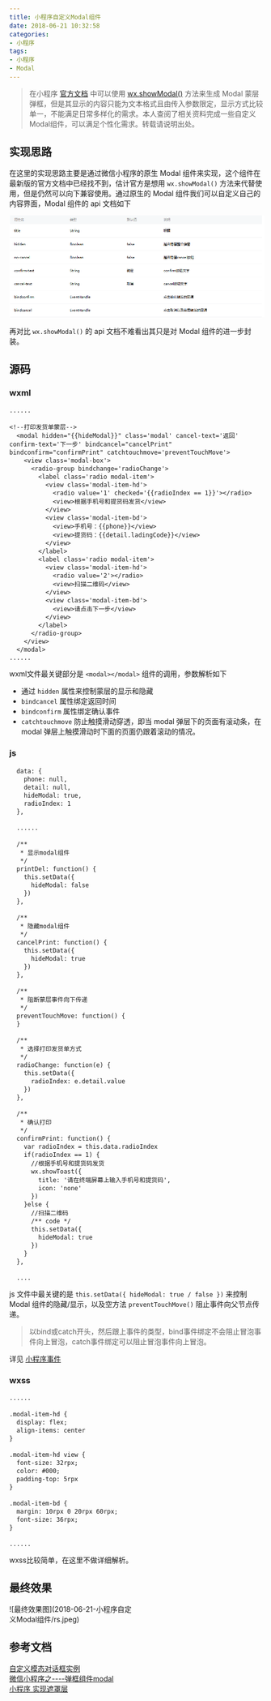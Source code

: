 ```yaml
---
title: 小程序自定义Modal组件
date: 2018-06-21 10:32:58
categories:
- 小程序
tags:
- 小程序
- Modal
---
```


> 在小程序 [官方文档](https://developers.weixin.qq.com/miniprogram/dev/) 中可以使用 [wx.showModal()](https://developers.weixin.qq.com/miniprogram/dev/api/api-react.html#wxshowmodalobject) 方法来生成 Modal 蒙层弹框，但是其显示的内容只能为文本格式且由传入参数限定，显示方式比较单一，不能满足日常多样化的需求。本人查阅了相关资料完成一些自定义Modal组件，可以满足个性化需求。转载请说明出处。

<!--more-->

## 实现思路
在这里的实现思路主要是通过微信小程序的原生 Modal 组件来实现，这个组件在最新版的官方文档中已经找不到，估计官方是想用 `wx.showModal()` 方法来代替使用，但是仍然可以向下兼容使用。通过原生的 Modal 组件我们可以自定义自己的内容界面，Modal 组件的 api 文档如下

![原生Modal官方文档](2018-06-21-小程序自定义Modal组件/docs.png)

再对比 `wx.showModal()` 的 api 文档不难看出其只是对 Modal 组件的进一步封装。

## 源码

### wxml
```
......

<!--打印发货单蒙层-->
  <modal hidden="{{hideModal}}" class='modal' cancel-text='返回' confirm-text='下一步' bindcancel="cancelPrint" bindconfirm="confirmPrint" catchtouchmove='preventTouchMove'>
    <view class='modal-box'>
      <radio-group bindchange='radioChange'>
        <label class='radio modal-item'>
          <view class='modal-item-hd'>
            <radio value='1' checked='{{radioIndex == 1}}'></radio>
            <view>根据手机号和提货码发货</view>
          </view>
          <view class='modal-item-bd'>
            <view>手机号：{{phone}}</view>
            <view>提货码：{{detail.ladingCode}}</view>
          </view>
        </label>
        <label class='radio modal-item'>
          <view class='modal-item-hd'>
            <radio value='2'></radio>
            <view>扫描二维码</view>
          </view>
          <view class='modal-item-bd'>
            <view>请点击下一步</view>
          </view>
        </label>
      </radio-group>
    </view>
  </modal>
......
```
wxml文件最关键部分是 `<modal></modal>` 组件的调用，参数解析如下

* 通过 `hidden` 属性来控制蒙层的显示和隐藏
* `bindcancel` 属性绑定返回时间
* `bindconfirm` 属性绑定确认事件
* `catchtouchmove` 防止触摸滑动穿透，即当 modal 弹层下的页面有滚动条，在 modal 弹层上触摸滑动时下面的页面仍跟着滚动的情况。

### js
```
  data: {
    phone: null,
    detail: null,
    hideModal: true,
    radioIndex: 1
  },
  
  ......
  
  /**
   * 显示modal组件
   */
  printDel: function() {
    this.setData({
      hideModal: false
    })
  },
  
  /**
   * 隐藏modal组件
   */
  cancelPrint: function() {
    this.setData({
      hideModal: true
    })
  },
  
  /**
   * 阻断蒙层事件向下传递
   */
  preventTouchMove: function() {
  }

  /**
   * 选择打印发货单方式
   */
  radioChange: function(e) {
    this.setData({
      radioIndex: e.detail.value
    })
  },
  
  /**
   * 确认打印
   */
  confirmPrint: function() {
    var radioIndex = this.data.radioIndex
    if(radioIndex == 1) {
      //根据手机号和提货码发货
      wx.showToast({
        title: '请在终端屏幕上输入手机号和提货码',
        icon: 'none'
      })
    }else {
      //扫描二维码
      /** code */
      this.setData({
        hideModal: true
      })
    }
  },
  
  ....
```
js 文件中最关键的是 `this.setData({ hideModal: true / false })` 来控制 Modal 组件的隐藏/显示，以及空方法 `preventTouchMove()` 阻止事件向父节点传递。

> 以bind或catch开头，然后跟上事件的类型，bind事件绑定不会阻止冒泡事件向上冒泡，catch事件绑定可以阻止冒泡事件向上冒泡。

详见 [小程序事件](https://developers.weixin.qq.com/miniprogram/dev/framework/view/wxml/event.html)

### wxss
```
......

.modal-item-hd {
  display: flex;
  align-items: center
}

.modal-item-hd view {
  font-size: 32rpx;
  color: #000;
  padding-top: 5rpx
}

.modal-item-bd {
  margin: 10rpx 0 20rpx 60rpx;
  font-size: 36rpx;
}

......
```
wxss比较简单，在这里不做详细解析。

## 最终效果
<div style="width: 50%">![最终效果图](2018-06-21-小程序自定义Modal组件/rs.jpeg)<div>

## 参考文档
[自定义模态对话框实例](https://blog.csdn.net/zhuyb829/article/details/73349295)  
[微信小程序之----弹框组件modal](https://www.cnblogs.com/liululin/p/6001437.html)  
[小程序 实现遮罩层](https://blog.csdn.net/u011072139/article/details/54016575)